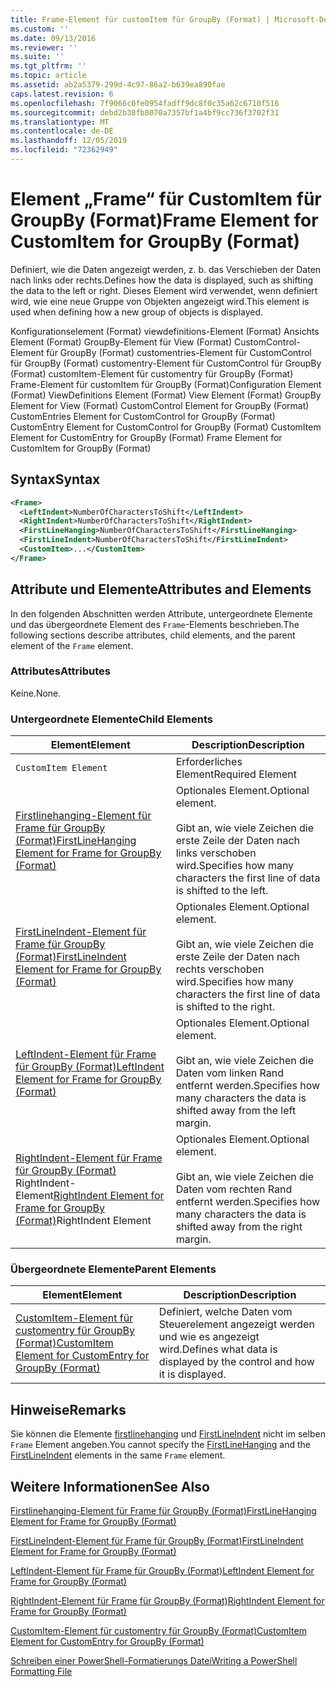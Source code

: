 ```yaml
---
title: Frame-Element für customItem für GroupBy (Format) | Microsoft-Dokumentation
ms.custom: ''
ms.date: 09/13/2016
ms.reviewer: ''
ms.suite: ''
ms.tgt_pltfrm: ''
ms.topic: article
ms.assetid: ab2a5379-299d-4c97-86a2-b639ea890fae
caps.latest.revision: 6
ms.openlocfilehash: 7f9066c0fe0954fadff9dc8f0c35a62c6710f516
ms.sourcegitcommit: debd2b38fb8070a7357bf1a4bf9cc736f3702f31
ms.translationtype: MT
ms.contentlocale: de-DE
ms.lasthandoff: 12/05/2019
ms.locfileid: "72362949"
---
```

# <a name="frame-element-for-customitem-for-groupby-format"></a><span data-ttu-id="e9bd9-102">Element „Frame“ für CustomItem für GroupBy (Format)</span><span class="sxs-lookup"><span data-stu-id="e9bd9-102">Frame Element for CustomItem for GroupBy (Format)</span></span>

<span data-ttu-id="e9bd9-103">Definiert, wie die Daten angezeigt werden, z. b. das Verschieben der Daten nach links oder rechts.</span><span class="sxs-lookup"><span data-stu-id="e9bd9-103">Defines how the data is displayed, such as shifting the data to the left or right.</span></span> <span data-ttu-id="e9bd9-104">Dieses Element wird verwendet, wenn definiert wird, wie eine neue Gruppe von Objekten angezeigt wird.</span><span class="sxs-lookup"><span data-stu-id="e9bd9-104">This element is used when defining how a new group of objects is displayed.</span></span>

<span data-ttu-id="e9bd9-105">Konfigurationselement (Format) viewdefinitions-Element (Format) Ansichts Element (Format) GroupBy-Element für View (Format) CustomControl-Element für GroupBy (Format) customentries-Element für CustomControl für GroupBy (Format) customentry-Element für CustomControl für GroupBy (Format) customItem-Element für customentry für GroupBy (Format) Frame-Element für customItem für GroupBy (Format)</span><span class="sxs-lookup"><span data-stu-id="e9bd9-105">Configuration Element (Format) ViewDefinitions Element (Format) View Element (Format) GroupBy Element for View (Format) CustomControl Element for GroupBy (Format) CustomEntries Element for CustomControl for GroupBy (Format) CustomEntry Element for CustomControl for GroupBy (Format) CustomItem Element for CustomEntry for GroupBy (Format) Frame Element for CustomItem for GroupBy (Format)</span></span>

## <a name="syntax"></a><span data-ttu-id="e9bd9-106">Syntax</span><span class="sxs-lookup"><span data-stu-id="e9bd9-106">Syntax</span></span>

```xml
<Frame>
  <LeftIndent>NumberOfCharactersToShift</LeftIndent>
  <RightIndent>NumberOfCharactersToShift</RightIndent>
  <FirstLineHanging>NumberOfCharactersToShift</FirstLineHanging>
  <FirstLineIndent>NumberOfCharactersToShift</FirstLineIndent>
  <CustomItem>...</CustomItem>
</Frame>
```

## <a name="attributes-and-elements"></a><span data-ttu-id="e9bd9-107">Attribute und Elemente</span><span class="sxs-lookup"><span data-stu-id="e9bd9-107">Attributes and Elements</span></span>

<span data-ttu-id="e9bd9-108">In den folgenden Abschnitten werden Attribute, untergeordnete Elemente und das übergeordnete Element des `Frame`-Elements beschrieben.</span><span class="sxs-lookup"><span data-stu-id="e9bd9-108">The following sections describe attributes, child elements, and the parent element of the `Frame` element.</span></span>

### <a name="attributes"></a><span data-ttu-id="e9bd9-109">Attributes</span><span class="sxs-lookup"><span data-stu-id="e9bd9-109">Attributes</span></span>

<span data-ttu-id="e9bd9-110">Keine.</span><span class="sxs-lookup"><span data-stu-id="e9bd9-110">None.</span></span>

### <a name="child-elements"></a><span data-ttu-id="e9bd9-111">Untergeordnete Elemente</span><span class="sxs-lookup"><span data-stu-id="e9bd9-111">Child Elements</span></span>

|<span data-ttu-id="e9bd9-112">Element</span><span class="sxs-lookup"><span data-stu-id="e9bd9-112">Element</span></span>|<span data-ttu-id="e9bd9-113">Description</span><span class="sxs-lookup"><span data-stu-id="e9bd9-113">Description</span></span>|
|-------------|-----------------|
|`CustomItem Element`|<span data-ttu-id="e9bd9-114">Erforderliches Element</span><span class="sxs-lookup"><span data-stu-id="e9bd9-114">Required Element</span></span>|
|[<span data-ttu-id="e9bd9-115">Firstlinehanging-Element für Frame für GroupBy (Format)</span><span class="sxs-lookup"><span data-stu-id="e9bd9-115">FirstLineHanging Element for Frame for GroupBy (Format)</span></span>](./firstlinehanging-element-for-frame-for-groupby-format.md)|<span data-ttu-id="e9bd9-116">Optionales Element.</span><span class="sxs-lookup"><span data-stu-id="e9bd9-116">Optional element.</span></span><br /><br /> <span data-ttu-id="e9bd9-117">Gibt an, wie viele Zeichen die erste Zeile der Daten nach links verschoben wird.</span><span class="sxs-lookup"><span data-stu-id="e9bd9-117">Specifies how many characters the first line of data is shifted to the left.</span></span>|
|[<span data-ttu-id="e9bd9-118">FirstLineIndent-Element für Frame für GroupBy (Format)</span><span class="sxs-lookup"><span data-stu-id="e9bd9-118">FirstLineIndent Element for Frame for GroupBy (Format)</span></span>](./firstlineindent-element-for-frame-for-groupby-format.md)|<span data-ttu-id="e9bd9-119">Optionales Element.</span><span class="sxs-lookup"><span data-stu-id="e9bd9-119">Optional element.</span></span><br /><br /> <span data-ttu-id="e9bd9-120">Gibt an, wie viele Zeichen die erste Zeile der Daten nach rechts verschoben wird.</span><span class="sxs-lookup"><span data-stu-id="e9bd9-120">Specifies how many characters the first line of data is shifted to the right.</span></span>|
|[<span data-ttu-id="e9bd9-121">LeftIndent-Element für Frame für GroupBy (Format)</span><span class="sxs-lookup"><span data-stu-id="e9bd9-121">LeftIndent Element for Frame for GroupBy (Format)</span></span>](./leftindent-element-for-frame-for-groupby-format.md)|<span data-ttu-id="e9bd9-122">Optionales Element.</span><span class="sxs-lookup"><span data-stu-id="e9bd9-122">Optional element.</span></span><br /><br /> <span data-ttu-id="e9bd9-123">Gibt an, wie viele Zeichen die Daten vom linken Rand entfernt werden.</span><span class="sxs-lookup"><span data-stu-id="e9bd9-123">Specifies how many characters the data is shifted away from the left margin.</span></span>|
|<span data-ttu-id="e9bd9-124">[RightIndent-Element für Frame für GroupBy (Format)](./rightindent-element-for-frame-for-groupby-format.md) RightIndent-Element</span><span class="sxs-lookup"><span data-stu-id="e9bd9-124">[RightIndent Element for Frame for GroupBy (Format)](./rightindent-element-for-frame-for-groupby-format.md)RightIndent Element</span></span>|<span data-ttu-id="e9bd9-125">Optionales Element.</span><span class="sxs-lookup"><span data-stu-id="e9bd9-125">Optional element.</span></span><br /><br /> <span data-ttu-id="e9bd9-126">Gibt an, wie viele Zeichen die Daten vom rechten Rand entfernt werden.</span><span class="sxs-lookup"><span data-stu-id="e9bd9-126">Specifies how many characters the data is shifted away from the right margin.</span></span>|

### <a name="parent-elements"></a><span data-ttu-id="e9bd9-127">Übergeordnete Elemente</span><span class="sxs-lookup"><span data-stu-id="e9bd9-127">Parent Elements</span></span>

|<span data-ttu-id="e9bd9-128">Element</span><span class="sxs-lookup"><span data-stu-id="e9bd9-128">Element</span></span>|<span data-ttu-id="e9bd9-129">Description</span><span class="sxs-lookup"><span data-stu-id="e9bd9-129">Description</span></span>|
|-------------|-----------------|
|[<span data-ttu-id="e9bd9-130">CustomItem-Element für customentry für GroupBy (Format)</span><span class="sxs-lookup"><span data-stu-id="e9bd9-130">CustomItem Element for CustomEntry for GroupBy (Format)</span></span>](./customitem-element-for-customentry-for-groupby-format.md)|<span data-ttu-id="e9bd9-131">Definiert, welche Daten vom Steuerelement angezeigt werden und wie es angezeigt wird.</span><span class="sxs-lookup"><span data-stu-id="e9bd9-131">Defines what data is displayed by the control and how it is displayed.</span></span>|

## <a name="remarks"></a><span data-ttu-id="e9bd9-132">Hinweise</span><span class="sxs-lookup"><span data-stu-id="e9bd9-132">Remarks</span></span>

<span data-ttu-id="e9bd9-133">Sie können die Elemente [firstlinehanging](./firstlinehanging-element-for-frame-for-groupby-format.md) und [FirstLineIndent](./firstlineindent-element-for-frame-for-groupby-format.md) nicht im selben `Frame` Element angeben.</span><span class="sxs-lookup"><span data-stu-id="e9bd9-133">You cannot specify the [FirstLineHanging](./firstlinehanging-element-for-frame-for-groupby-format.md) and the [FirstLineIndent](./firstlineindent-element-for-frame-for-groupby-format.md) elements in the same `Frame` element.</span></span>

## <a name="see-also"></a><span data-ttu-id="e9bd9-134">Weitere Informationen</span><span class="sxs-lookup"><span data-stu-id="e9bd9-134">See Also</span></span>

[<span data-ttu-id="e9bd9-135">Firstlinehanging-Element für Frame für GroupBy (Format)</span><span class="sxs-lookup"><span data-stu-id="e9bd9-135">FirstLineHanging Element for Frame for GroupBy (Format)</span></span>](./firstlinehanging-element-for-frame-for-groupby-format.md)

[<span data-ttu-id="e9bd9-136">FirstLineIndent-Element für Frame für GroupBy (Format)</span><span class="sxs-lookup"><span data-stu-id="e9bd9-136">FirstLineIndent Element for Frame for GroupBy (Format)</span></span>](./firstlineindent-element-for-frame-for-groupby-format.md)

[<span data-ttu-id="e9bd9-137">LeftIndent-Element für Frame für GroupBy (Format)</span><span class="sxs-lookup"><span data-stu-id="e9bd9-137">LeftIndent Element for Frame for GroupBy (Format)</span></span>](./leftindent-element-for-frame-for-groupby-format.md)

[<span data-ttu-id="e9bd9-138">RightIndent-Element für Frame für GroupBy (Format)</span><span class="sxs-lookup"><span data-stu-id="e9bd9-138">RightIndent Element for Frame for GroupBy (Format)</span></span>](./rightindent-element-for-frame-for-groupby-format.md)

[<span data-ttu-id="e9bd9-139">CustomItem-Element für customentry für GroupBy (Format)</span><span class="sxs-lookup"><span data-stu-id="e9bd9-139">CustomItem Element for CustomEntry for GroupBy (Format)</span></span>](./customitem-element-for-customentry-for-groupby-format.md)

[<span data-ttu-id="e9bd9-140">Schreiben einer PowerShell-Formatierungs Datei</span><span class="sxs-lookup"><span data-stu-id="e9bd9-140">Writing a PowerShell Formatting File</span></span>](./writing-a-powershell-formatting-file.md)
